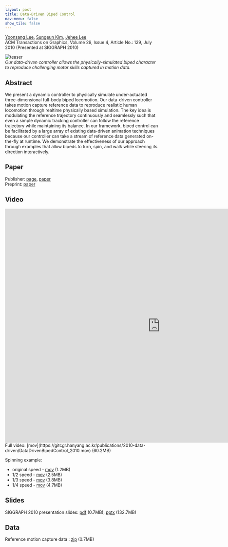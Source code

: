 ```yaml
---
layout: post
title: Data-Driven Biped Control
nav-menu: false
show_tile: false
---
```


[Yoonsang Lee](../people/yoonsang-lee.html), [Sungeun Kim](http://mrl.snu.ac.kr/~sungeun), [Jehee Lee](http://mrl.snu.ac.kr/~jehee/)  
ACM Transactions on Graphics, Volume 29, Issue 4, Article No.: 129, July 2010 (Presented at SIGGRAPH 2010)

![teaser](../assets/publications/2010-data-driven/teaser_web.png)  
*Our data-driven controller allows the physically-simulated biped character to reproduce challenging motor skills captured in motion data.*

## Abstract
We present a dynamic controller to physically simulate under-actuated three-dimensional full-body biped locomotion. Our data-driven controller takes motion capture reference data to reproduce realistic human locomotion through realtime physically based simulation. The key idea is modulating the reference trajectory continuously and seamlessly such that even a simple dynamic tracking controller can follow the reference trajectory while maintaining its balance. In our framework, biped control can be facilitated by a large array of existing data-driven animation techniques because our controller can take a stream of reference data generated on-the-fly at runtime. We demonstrate the effectiveness of our approach through examples that allow bipeds to turn, spin, and walk while steering its direction interactively. 

## Paper
Publisher: [page](https://dl.acm.org/doi/10.1145/1778765.1781155), [paper](https://dl.acm.org/doi/pdf/10.1145/1778765.1781155)\
Preprint: [paper](https://gitcgr.hanyang.ac.kr/publications/2010-data-driven/DataDrivenBipedControl_2010.pdf)

## Video 
<div id="iframe_container"> <div id="iframe">
<iframe width="1017" height="765" src="https://www.youtube.com/embed/hpeqxc_1vwo" frameborder="0" allow="accelerometer; autoplay; encrypted-media; gyroscope; picture-in-picture" allowfullscreen></iframe>
</div></div>  
Full video: [mov](https://gitcgr.hanyang.ac.kr/publications/2010-data-driven/DataDrivenBipedControl_2010.mov) (60.2MB)

Spinning example: 
- original speed - [mov](https://gitcgr.hanyang.ac.kr/publications/2010-data-driven/spin_1x.mov) (1.2MB)
- 1/2 speed - [mov](https://gitcgr.hanyang.ac.kr/publications/2010-data-driven/spin_0.5x.mov) (2.5MB)
- 1/3 speed - [mov](https://gitcgr.hanyang.ac.kr/publications/2010-data-driven/spin_0.33x.mov) (3.8MB)
- 1/4 speed - [mov](https://gitcgr.hanyang.ac.kr/publications/2010-data-driven/spin_0.25x.mov) (4.7MB) 

## Slides
SIGGRAPH 2010 presentation slides: [pdf](https://gitcgr.hanyang.ac.kr/publications/2010-data-driven/ddbc-slides.pdf) (0.7MB), [pptx](https://gitcgr.hanyang.ac.kr/publications/2010-data-driven/ddbc-slides-with-video.zip) (132.7MB)

## Data
Reference motion capture data : [zip](https://gitcgr.hanyang.ac.kr/publications/2010-data-driven/DataDrivenBipedControl_2010_motion.zip) (0.7MB) 
